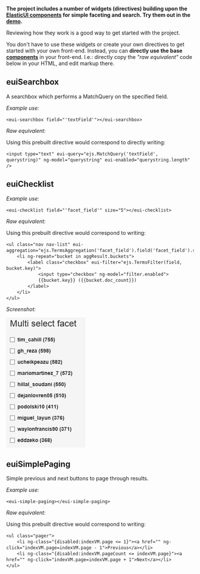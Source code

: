 ﻿**The project includes a number of widgets (directives) building upon the [ElasticUI components][1] for simple faceting and search.
Try them out in the [demo][2].**

Reviewing how they work is a good way to get started with the project.

You don't have to use these widgets or create your own directives to get started with your own front-end. 
Instead, you can **directly use the base [components][1]** in your front-end. 
I.e.: directly copy the _"raw equivalent"_ code below in your HTML, and edit markup there.

euiSearchbox
---
A searchbox which performs a MatchQuery on the specified field.

*Example use:*

    <eui-searchbox field="'textField'"></eui-searchbox>

*Raw equivalent:*

Using this prebuilt directive would correspond to directly writing:

    <input type="text" eui-query="ejs.MatchQuery('textField', querystring)" ng-model="querystring" eui-enabled="querystring.length" />


euiChecklist
---
*Example use:*

    <eui-checklist field="'facet_field'" size="5"></eui-checklist>

*Raw equivalent:*

Using this prebuilt directive would correspond to writing:

    <ul class="nav nav-list" eui-aggregation="ejs.TermsAggregation('facet_field').field('facet_field').size(5)">
        <li ng-repeat="bucket in aggResult.buckets">
            <label class="checkbox" eui-filter="ejs.TermsFilter(field, bucket.key)">
                <input type="checkbox" ng-model="filter.enabled">
                {{bucket.key}} ({{bucket.doc_count}})
            </label>
        </li>
    </ul>

*Screenshot:*

![checklist screenshot](screenshots/checklist.png)

euiSimplePaging
---
Simple previous and next buttons to page through results.

*Example use:*

    <eui-simple-paging></eui-simple-paging>

*Raw equivalent:*

Using this prebuilt directive would correspond to writing:

    <ul class="pager">
        <li ng-class="{disabled:indexVM.page <= 1}"><a href="" ng-click="indexVM.page=indexVM.page - 1">Previous</a></li>
        <li ng-class="{disabled:indexVM.pageCount <= indexVM.page}"><a href="" ng-click="indexVM.page=indexVM.page + 1">Next</a></li>
    </ul>

[1]: components.md
[2]: ../examples/demo/demo.html